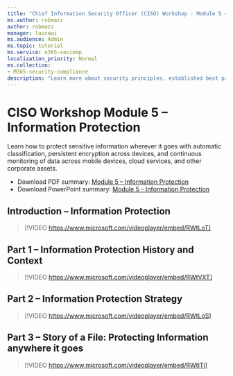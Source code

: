 ```yaml
---
title: "Chief Information Security Officer (CISO) Workshop - Module 5 – Information Protection"
ms.author: robmazz
author: robmazz
manager: laurawi
ms.audience: Admin
ms.topic: tutorial
ms.service: o365-seccomp
localization_priority: Normal
ms.collection:
- M365-security-compliance
description: "Learn more about security principles, established best practices, and emerging best practices for modernizing your organization."
---
```


# CISO Workshop Module 5 – Information Protection

Learn how to protect sensitive information wherever it goes with automatic classification, persistent encryption across devices, and continuous monitoring of data across mobile devices, cloud services, and other corporate assets.

- Download PDF summary: [Module 5 – Information Protection](media/ciso-workshop-5-information-protection-strategy.pdf)
- Download PowerPoint summary: [Module 5 – Information Protection](https://docs.microsoft.com/office365/securitycompliance/media/ciso-workshop-5-information-protection-strategy.pptx)

## Introduction – Information Protection

> [!VIDEO https://www.microsoft.com/videoplayer/embed/RWtLoT]

## Part 1 – Information Protection History and Context

> [!VIDEO https://www.microsoft.com/videoplayer/embed/RWtVXT]

## Part 2 – Information Protection Strategy

> [!VIDEO https://www.microsoft.com/videoplayer/embed/RWtLoS]

## Part 3 – Story of a File: Protecting Information anywhere it goes

> [!VIDEO https://www.microsoft.com/videoplayer/embed/RWtITi]